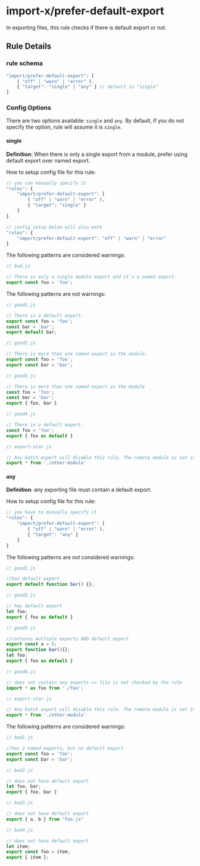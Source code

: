 # import-x/prefer-default-export

<!-- end auto-generated rule header -->

In exporting files, this rule checks if there is default export or not.

## Rule Details

### rule schema

```javascript
"import/prefer-default-export": [
    ( "off" | "warn" | "error" ),
    { "target": "single" | "any" } // default is "single"
]
```

### Config Options

There are two options available: `single` and `any`. By default, if you do not specify the option, rule will assume it is `single`.

#### single

**Definition**: When there is only a single export from a module, prefer using default export over named export.

How to setup config file for this rule:

```javascript
// you can manually specify it
"rules": {
    "import/prefer-default-export": [
        ( "off" | "warn" | "error" ),
        { "target": "single" }
    ]
}

// config setup below will also work
"rules": {
    "import/prefer-default-export": "off" | "warn" | "error"
}
```

The following patterns are considered warnings:

```javascript
// bad.js

// There is only a single module export and it's a named export.
export const foo = 'foo';

```

The following patterns are not warnings:

```javascript
// good1.js

// There is a default export.
export const foo = 'foo';
const bar = 'bar';
export default bar;
```

```javascript
// good2.js

// There is more than one named export in the module.
export const foo = 'foo';
export const bar = 'bar';
```

```javascript
// good3.js

// There is more than one named export in the module
const foo = 'foo';
const bar = 'bar';
export { foo, bar }
```

```javascript
// good4.js

// There is a default export.
const foo = 'foo';
export { foo as default }
```

```javascript
// export-star.js

// Any batch export will disable this rule. The remote module is not inspected.
export * from './other-module'
```

#### any

**Definition**: any exporting file must contain a default export.

How to setup config file for this rule:

```javascript
// you have to manually specify it
"rules": {
    "import/prefer-default-export": [
        ( "off" | "warn" | "error" ),
        { "target": "any" }
    ]
}
```

The following patterns are *not* considered warnings:

```javascript
// good1.js

//has default export
export default function bar() {};
```

```javascript
// good2.js

// has default export
let foo;
export { foo as default }
```

```javascript
// good3.js

//contains multiple exports AND default export
export const a = 5;
export function bar(){};
let foo;
export { foo as default }
```

```javascript
// good4.js

// does not contain any exports => file is not checked by the rule
import * as foo from './foo';﻿
```

```javascript
// export-star.js

// Any batch export will disable this rule. The remote module is not inspected.
export * from './other-module'
```

The following patterns are considered warnings:

```javascript
// bad1.js

//has 2 named exports, but no default export
export const foo = 'foo';
export const bar = 'bar';
```

```javascript
// bad2.js

// does not have default export
let foo, bar;
export { foo, bar }
```

```javascript
// bad3.js

// does not have default export
export { a, b } from "foo.js"﻿
```

```javascript
// bad4.js

// does not have default export
let item;
export const foo = item;
export { item };
```
